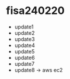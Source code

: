# fisa240220
- update1
- update2
- update3
- update4
- update5
- update6
- update7
- update8 -> aws ec2
